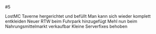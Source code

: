#5

LostMC Taverne hergerichtet und befüllt
Man kann sich wieder komplett entkleiden
Neuer RTW beim Fuhrpark hinzugefügt
Mehl nun beim Nahrungsmittelmarkt verkaufbar
Kleine Serverfixes behoben
